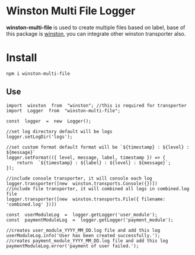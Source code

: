 # Winston Multi File Logger

**winston-multi-file** is used to create multiple files based on label, base of this package is [winston](https://www.npmjs.com/package/winston), you can integrate other winston transporter also.


# Install

    npm i winston-multi-file

## Use

    import  winston  from  "winston"; //this is required for transporter
	import  Logger  from  "winston-multi-file";

	const  logger  =  new  Logger();
	
	//set log directory default will be logs
	logger.setLogDir('logs'); 

	//set custom format default format will be `${timestamp} : ${level} : ${message}`
	logger.setFormat(({ level, message, label, timestamp }) => {
		return  `${timestamp} : ${label} : ${level} : ${message}`;
	});

	//include console transporter, it will console each log
	logger.transporter([new  winston.transports.Console({})])
	//include file transporter, it will combined all logs in combined.log file
	logger.transporter([new  winston.transports.File({ filename:  'combined.log' })])

	const  userModuleLog  =  logger.getLogger('user_module');
	const  paymentModuleLog  =  logger.getLogger('payment_module');

	//creates user_module_YYYY_MM_DD.log file and add this log
	userModuleLog.info('User has been created successfully.'); 
	//creates payment_module_YYYY_MM_DD.log file and add this log
	paymentModuleLog.error('payment of user failed.'); 

